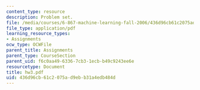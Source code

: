 ```yaml
---
content_type: resource
description: Problem set.
file: /media/courses/6-867-machine-learning-fall-2006/436d96cb61c2075ad9ebb31a4edb484d_hw3.pdf
file_type: application/pdf
learning_resource_types:
- Assignments
ocw_type: OCWFile
parent_title: Assignments
parent_type: CourseSection
parent_uid: f6c0aa49-6336-7cb3-1ecb-b49c9243ee6e
resourcetype: Document
title: hw3.pdf
uid: 436d96cb-61c2-075a-d9eb-b31a4edb484d
---
```

